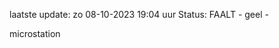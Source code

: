 laatste update: 
zo 08-10-2023 19:04   uur 
Status: FAALT - geel - 
<div class="service Y">microstation</div>